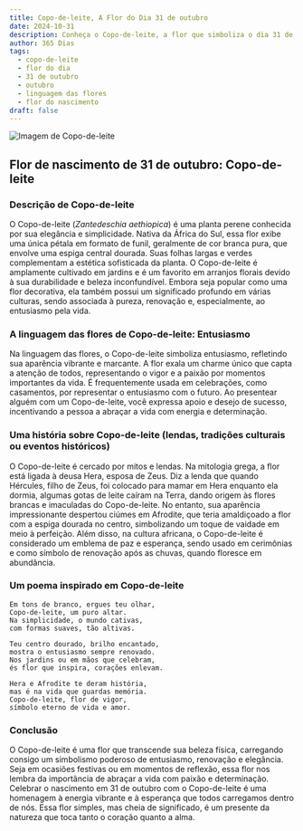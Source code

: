 ```yaml
---
title: Copo-de-leite, A Flor do Dia 31 de outubro
date: 2024-10-31
description: Conheça o Copo-de-leite, a flor que simboliza o dia 31 de outubro e seu significado 'Entusiasmo'. Explore a beleza e o simbolismo desta flor encantadora.
author: 365 Dias
tags:
  - copo-de-leite
  - flor do dia
  - 31 de outubro
  - outubro
  - linguagem das flores
  - flor do nascimento
draft: false
---
```


![Imagem de Copo-de-leite](https://cdn.pixabay.com/photo/2020/11/18/07/47/calla-lily-5754565_640.jpg#center)


## Flor de nascimento de 31 de outubro: Copo-de-leite

### Descrição de Copo-de-leite

O Copo-de-leite (_Zantedeschia aethiopica_) é uma planta perene conhecida por sua elegância e simplicidade. Nativa da África do Sul, essa flor exibe uma única pétala em formato de funil, geralmente de cor branca pura, que envolve uma espiga central dourada. Suas folhas largas e verdes complementam a estética sofisticada da planta. O Copo-de-leite é amplamente cultivado em jardins e é um favorito em arranjos florais devido à sua durabilidade e beleza inconfundível. Embora seja popular como uma flor decorativa, ela também possui um significado profundo em várias culturas, sendo associada à pureza, renovação e, especialmente, ao entusiasmo pela vida.

### A linguagem das flores de Copo-de-leite: Entusiasmo

Na linguagem das flores, o Copo-de-leite simboliza entusiasmo, refletindo sua aparência vibrante e marcante. A flor exala um charme único que capta a atenção de todos, representando o vigor e a paixão por momentos importantes da vida. É frequentemente usada em celebrações, como casamentos, por representar o entusiasmo com o futuro. Ao presentear alguém com um Copo-de-leite, você expressa apoio e desejo de sucesso, incentivando a pessoa a abraçar a vida com energia e determinação.

### Uma história sobre Copo-de-leite (lendas, tradições culturais ou eventos históricos)

O Copo-de-leite é cercado por mitos e lendas. Na mitologia grega, a flor está ligada à deusa Hera, esposa de Zeus. Diz a lenda que quando Hércules, filho de Zeus, foi colocado para mamar em Hera enquanto ela dormia, algumas gotas de leite caíram na Terra, dando origem às flores brancas e imaculadas do Copo-de-leite. No entanto, sua aparência impressionante despertou ciúmes em Afrodite, que teria amaldiçoado a flor com a espiga dourada no centro, simbolizando um toque de vaidade em meio à perfeição. Além disso, na cultura africana, o Copo-de-leite é considerado um emblema de paz e esperança, sendo usado em cerimônias e como símbolo de renovação após as chuvas, quando floresce em abundância.

### Um poema inspirado em Copo-de-leite

```
Em tons de branco, ergues teu olhar,  
Copo-de-leite, um puro altar.  
Na simplicidade, o mundo cativas,  
com formas suaves, tão altivas.  

Teu centro dourado, brilho encantado,  
mostra o entusiasmo sempre renovado.  
Nos jardins ou em mãos que celebram,  
és flor que inspira, corações enlevam.  

Hera e Afrodite te deram história,  
mas é na vida que guardas memória.  
Copo-de-leite, flor de vigor,  
símbolo eterno de vida e amor.  
```

### Conclusão

O Copo-de-leite é uma flor que transcende sua beleza física, carregando consigo um simbolismo poderoso de entusiasmo, renovação e elegância. Seja em ocasiões festivas ou em momentos de reflexão, essa flor nos lembra da importância de abraçar a vida com paixão e determinação. Celebrar o nascimento em 31 de outubro com o Copo-de-leite é uma homenagem à energia vibrante e à esperança que todos carregamos dentro de nós. Essa flor simples, mas cheia de significado, é um presente da natureza que toca tanto o coração quanto a alma.